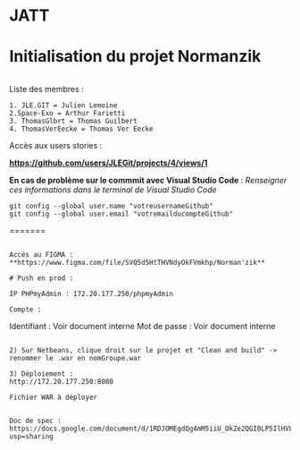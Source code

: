 # JATT
# Initialisation du projet Normanzik

```

 ```
Liste des membres : 

```
1. JLE.GIT = Julien Lemoine
2.Space-Exo = Arthur Farietti
3. ThomasGlbrt = Thomas Guilbert
4. ThomasVerEecke = Thomas Ver Eecke
```

Accès aux users stories : 

**https://github.com/users/JLEGit/projects/4/views/1**

**En cas de problème sur le commmit avec Visual Studio Code** : 
*Renseigner ces informations dans le terminal de Visual Studio Code*

```
git config --global user.name "votreusernameGithub" 
git config --global user.email "votremailducompteGithub"

```
=======
```

Accès au FIGMA : 
**https://www.figma.com/file/SVQ5d5HtTHVNdyOkFVmkhp/Norman'zik**

# Push en prod : 

IP PHPmyAdmin : 172.20.177.250/phpmyAdmin

Compte : 

```
Identifiant : Voir document interne
Mot de passe : Voir document interne
```

2) Sur Netbeans, clique droit sur le projet et "Clean and build" -> renommer le .war en nomGroupe.war

3) Déploiement : 
http://172.20.177.250:8080

Fichier WAR à déployer


Doc de spec : 
https://docs.google.com/document/d/1RDJOMEgdQg4mM5iiU_OkZe2QGI0LP5IlHVLhpDP6AcI/edit?usp=sharing